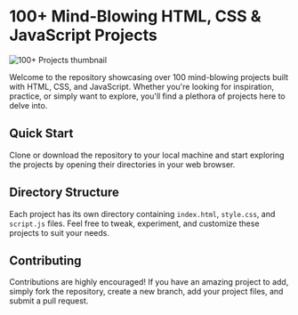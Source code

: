 # 100+ Mind-Blowing HTML, CSS & JavaScript Projects

![100+ Projects thumbnail](https://img.youtube.com/vi/mSnpYJsaT9g/hqdefault.jpg)

Welcome to the repository showcasing over 100 mind-blowing projects built with HTML, CSS, and JavaScript. Whether you're looking for inspiration, practice, or simply want to explore, you'll find a plethora of projects here to delve into.

## Quick Start

Clone or download the repository to your local machine and start exploring the projects by opening their directories in your web browser.

## Directory Structure

Each project has its own directory containing `index.html`, `style.css`, and `script.js` files. Feel free to tweak, experiment, and customize these projects to suit your needs.

## Contributing

Contributions are highly encouraged! If you have an amazing project to add, simply fork the repository, create a new branch, add your project files, and submit a pull request.

